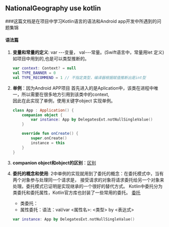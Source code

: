 ## NationalGeography use kotlin
###这篇文档是在项目中学习Kotlin语言的语法和Android app开发中所遇到的问题集锦

#### 语法篇
1. **变量和常量的定义**: var ---变量， val---常量。(Swift语言中，常量用let 定义)如项目中用到的,也是可以类型推断的。
   ```kotlin
   var context: Context? = null
   val TYPE_BANNER = 0
   val TYPE_RECOMMEND = 1 // 不指定类型，编译器根据赋值推断出是int型
   ```
   
2. **单例**：因为Android APP项目 首先进入的是Aplication中，该类在进程中唯一，所以需要在很多地方引用到该类中的context, <br>
            因此在此实现了单例，使用关键字object 实现单例。
   ```kotlin
   class App : Application() {
       companion object {
           var instance: App by DelegatesExt.notNullSingleValue()
       }
   
       override fun onCreate() {
           super.onCreate()
           instance = this
       }
   }
   ```
3. **companion object和object的区别**：[区别](http://liuqingwen.me/blog/2017/06/20/object-vs-companion-object-in-kotlin/)
4. **委托的概念和使用**: 2中单例的实现就用到了委托的概念：在委托模式中，当有两个对象参与处理同一个请求是，
                      接受请求的对象将请求委托给另一个对象来处理。委托模式已证明是实现继承的一个很好的替代方式。
                      Kotlin中委托分为类委托和委托属性，Kotlin官方库也封装了一些常用的委托。
     [委托](https://juejin.im/entry/59ac33a36fb9a02491751e97)
   - 类委托：
   - 属性委托：语法：val/var <属性名>: <类型> by <表达式>
   ```kotlin
   var instance: App by DelegatesExt.notNullSingleValue()
   ```
     

